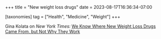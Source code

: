 +++
title = "New weight loss drugs"
date = 2023-08-17T16:36:34-07:00

[taxonomies]
tag = ["Health", "Medicine", "Weight"]
+++

Gina Kolata on _New York Times:_ [We Know Where New Weight Loss Drugs Came From, but Not Why They Work](https://www.nytimes.com/2023/08/17/health/weight-loss-drugs-obesity-ozempic-wegovy.html)

<!-- more -->
